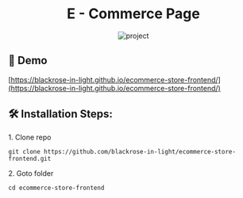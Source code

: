 <h1 align="center">E - Commerce Page</h1>

<p align="center"><img src="https://socialify.git.ci/blackrose-in-light/ecommerce-store-frontend/image?description=1&amp;descriptionEditable=E-Commerce%20Frontend%20with%20HTML%2C%20CSS%20and%20Javascript&amp;font=Inter&amp;language=1&amp;logo=https%3A%2F%2Fexternal-content.duckduckgo.com%2Fiu%2F%3Fu%3Dhttp%253A%252F%252Fwww.clipartbest.com%252Fcliparts%252Fdc8%252FXja%252Fdc8Xjangi.png%26f%3D1%26nofb%3D1&amp;owner=1&amp;pattern=Circuit%20Board&amp;stargazers=1&amp;theme=Light" alt="project"></p>

<h2>🚀 Demo</h2>

[https://blackrose-in-light.github.io/ecommerce-store-frontend/](https://blackrose-in-light.github.io/ecommerce-store-frontend/)

<h2>🛠️ Installation Steps:</h2>

<p>1. Clone repo</p>

```
git clone https://github.com/blackrose-in-light/ecommerce-store-frontend.git
```

<p>2. Goto folder</p>

```
cd ecommerce-store-frontend
```
